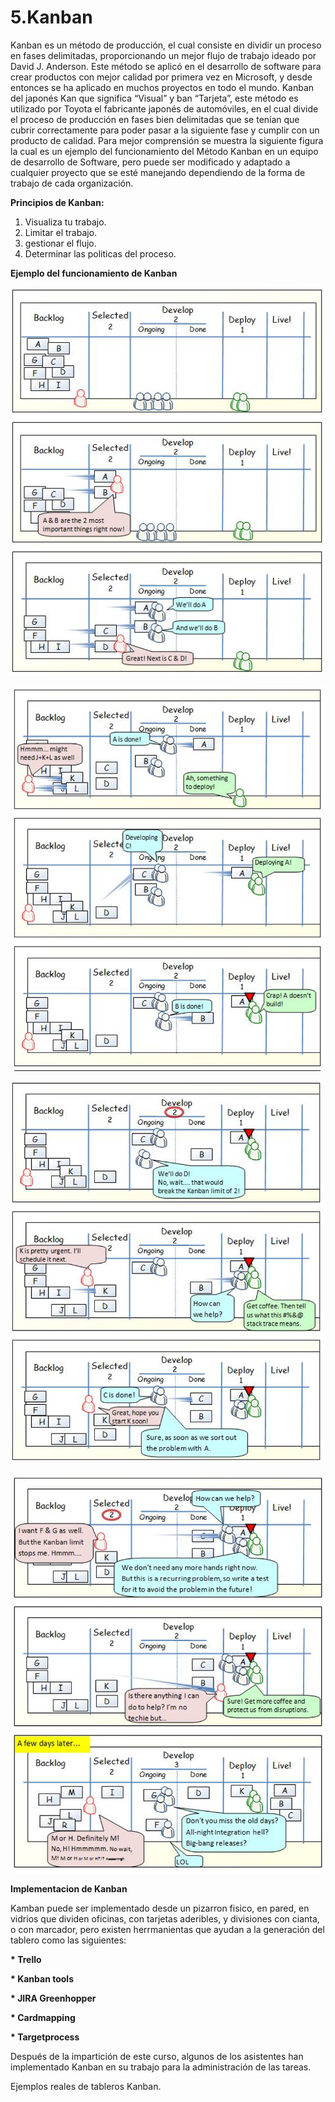 # 5.Kanban

Kanban es un método de producción, el cual consiste en dividir un proceso en fases delimitadas, proporcionando un mejor flujo de trabajo ideado por David J. Anderson.  Este método se aplicó en el desarrollo de software para crear productos con mejor calidad por primera vez en Microsoft, y desde entonces se ha aplicado en muchos proyectos en todo el mundo.
Kanban del japonés Kan que significa “Visual” y ban “Tarjeta”, este método es utilizado por Toyota el fabricante japonés de automóviles, en el cual divide el proceso de producción en fases bien delimitadas que se tenían que cubrir correctamente para poder pasar a la siguiente fase y cumplir con un producto de calidad.
Para mejor comprensión se muestra la siguiente figura la cual es un ejemplo del funcionamiento del Método Kanban en un equipo de desarrollo de Software, pero puede ser modificado y adaptado a cualquier proyecto que se esté manejando dependiendo de la forma de trabajo de cada organización.

__Principios de Kanban:__

1. Visualiza tu trabajo.
2. Limitar el trabajo.
3. gestionar el flujo.
4. Determinar las politicas del proceso.

__Ejemplo del funcionamiento de Kanban__

![One day in kanbanland by Henrik Kniberg](images/Kanban1.JPG)

![One day in kanbanland by Henrik Kniberg](images/kanban2.png)

![One day in kanbanland by Henrik Kniberg](images/kanban3.png)

![One day in kanbanland by Henrik Kniberg](images/kanban4.png)


__Implementacion de Kanban__

Kamban puede ser implementado desde un pizarron fisico, en pared, en vidrios que dividen oficinas, con tarjetas aderibles, y divisiones con cianta, o con marcador, pero existen herrmanientas que ayudan a la generación del tablero como las siguientes:

__* Trello__

__* Kanban tools__

__* JIRA Greenhopper__

__* Cardmapping__

__* Targetprocess__


Después de la impartición de este curso, algunos de los asistentes han implementado Kanban en su trabajo para la administración de las tareas.

Ejemplos reales de tableros Kanban.



